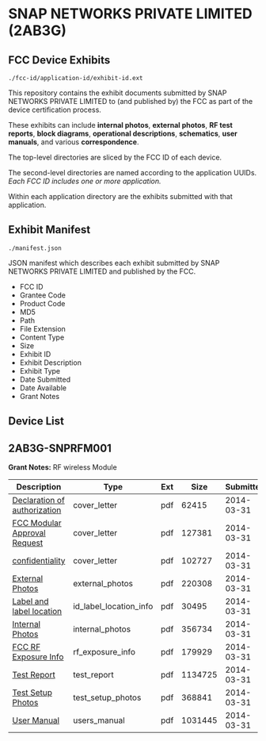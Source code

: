 # SNAP NETWORKS PRIVATE LIMITED (2AB3G)
## FCC Device Exhibits

```
./fcc-id/application-id/exhibit-id.ext
```

This repository contains the exhibit documents submitted by SNAP NETWORKS PRIVATE LIMITED to (and published by) the FCC as part of the device certification process.

These exhibits can include **internal photos**, **external photos**, **RF test reports**, **block diagrams**, **operational descriptions**, **schematics**, **user manuals**, and various **correspondence**.

The top-level directories are sliced by the FCC ID of each device.

The second-level directories are named according to the application UUIDs. *Each FCC ID includes one or more application.*

Within each application directory are the exhibits submitted with that application. 

## Exhibit Manifest

```
./manifest.json
```

JSON manifest which describes each exhibit submitted by SNAP NETWORKS PRIVATE LIMITED and published by the FCC.

- FCC ID
- Grantee Code
- Product Code
- MD5
- Path
- File Extension
- Content Type
- Size
- Exhibit ID
- Exhibit Description
- Exhibit Type
- Date Submitted
- Date Available
- Grant Notes

## Device List
## 2AB3G-SNPRFM001
**Grant Notes:** RF wireless Module

| Description | Type | Ext | Size | Submitted | Available |
| ----------- | ---- | --- | ---- | --------- | --------- |
| [Declaration of authorization](2AB3G-SNPRFM001/34af5526bd0f1a9cb24ddea919e2b110/2228922.pdf) | cover_letter | pdf | 62415 | 2014-03-31 | 2014-04-11 |
| [ FCC Modular Approval Request](2AB3G-SNPRFM001/34af5526bd0f1a9cb24ddea919e2b110/2228923.pdf) | cover_letter | pdf | 127381 | 2014-03-31 | 2014-04-11 |
| [confidentiality](2AB3G-SNPRFM001/34af5526bd0f1a9cb24ddea919e2b110/2229299.pdf) | cover_letter | pdf | 102727 | 2014-03-31 | 2014-04-11 |
| [External Photos](2AB3G-SNPRFM001/34af5526bd0f1a9cb24ddea919e2b110/2228906.pdf) | external_photos | pdf | 220308 | 2014-03-31 | None |
| [Label and label location](2AB3G-SNPRFM001/34af5526bd0f1a9cb24ddea919e2b110/2229298.pdf) | id_label_location_info | pdf | 30495 | 2014-03-31 | 2014-04-11 |
| [Internal Photos](2AB3G-SNPRFM001/34af5526bd0f1a9cb24ddea919e2b110/2228907.pdf) | internal_photos | pdf | 356734 | 2014-03-31 | None |
| [FCC RF Exposure Info](2AB3G-SNPRFM001/34af5526bd0f1a9cb24ddea919e2b110/2228921.pdf) | rf_exposure_info | pdf | 179929 | 2014-03-31 | 2014-04-11 |
| [ Test Report](2AB3G-SNPRFM001/34af5526bd0f1a9cb24ddea919e2b110/2229297.pdf) | test_report | pdf | 1134725 | 2014-03-31 | 2014-04-11 |
| [Test Setup Photos](2AB3G-SNPRFM001/34af5526bd0f1a9cb24ddea919e2b110/2228905.pdf) | test_setup_photos | pdf | 368841 | 2014-03-31 | None |
| [User Manual](2AB3G-SNPRFM001/34af5526bd0f1a9cb24ddea919e2b110/2228904.pdf) | users_manual | pdf | 1031445 | 2014-03-31 | None |
